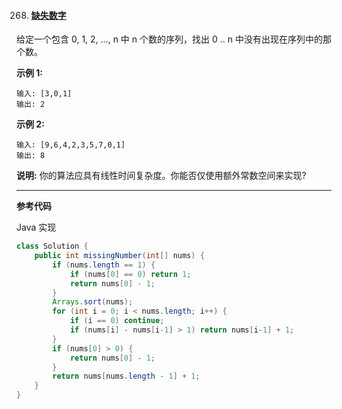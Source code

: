 268. #### [缺失数字](https://leetcode-cn.com/problems/missing-number/)

给定一个包含 0, 1, 2, ..., n 中 n 个数的序列，找出 0 .. n 中没有出现在序列中的那个数。

**示例 1:**

```
输入: [3,0,1]
输出: 2
```

**示例 2:**

```
输入: [9,6,4,2,3,5,7,0,1]
输出: 8
```

**说明:**
你的算法应具有线性时间复杂度。你能否仅使用额外常数空间来实现?

------

**参考代码**

Java 实现

```java 
class Solution {
    public int missingNumber(int[] nums) {
        if (nums.length == 1) {
            if (nums[0] == 0) return 1;
            return nums[0] - 1;
        }
        Arrays.sort(nums);
        for (int i = 0; i < nums.length; i++) {
            if (i == 0) continue;
            if (nums[i] - nums[i-1] > 1) return nums[i-1] + 1; 
        }
        if (nums[0] > 0) {
            return nums[0] - 1;
        }
        return nums[nums.length - 1] + 1;
    }
}
```
